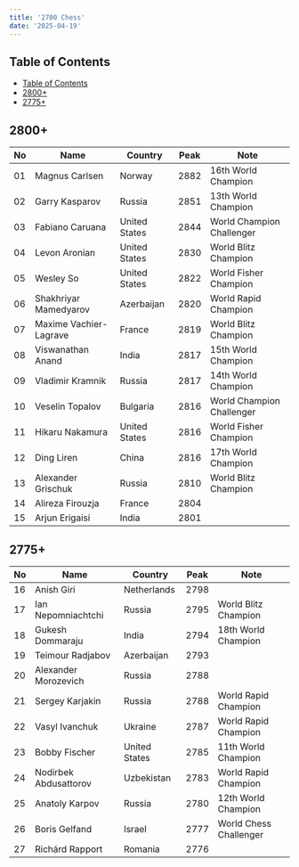 ```yaml
---
title: '2700 Chess'
date: '2025-04-19'
---
```


## Table of Contents

- [Table of Contents](#table-of-contents)
- [2800+](#2800)
- [2775+](#2775)

## 2800+

| No  | Name                   | Country       | Peak | Note                      |
| --- | ---------------------- | ------------- | ---- | ------------------------- |
| 01  | Magnus Carlsen         | Norway        | 2882 | 16th World Champion       |
| 02  | Garry Kasparov         | Russia        | 2851 | 13th World Champion       |
| 03  | Fabiano Caruana        | United States | 2844 | World Champion Challenger |
| 04  | Levon Aronian          | United States | 2830 | World Blitz Champion      |
| 05  | Wesley So              | United States | 2822 | World Fisher Champion     |
| 06  | Shakhriyar Mamedyarov  | Azerbaijan    | 2820 | World Rapid Champion      |
| 07  | Maxime Vachier-Lagrave | France        | 2819 | World Blitz Champion      |
| 08  | Viswanathan Anand      | India         | 2817 | 15th World Champion       |
| 09  | Vladimir Kramnik       | Russia        | 2817 | 14th World Champion       |
| 10  | Veselin Topalov        | Bulgaria      | 2816 | World Champion Challenger |
| 11  | Hikaru Nakamura        | United States | 2816 | World Fisher Champion     |
| 12  | Ding Liren             | China         | 2816 | 17th World Champion       |
| 13  | Alexander Grischuk     | Russia        | 2810 | World Blitz Champion      |
| 14  | Alireza Firouzja       | France        | 2804 |                           |
| 15  | Arjun Erigaisi         | India         | 2801 |                           |

## 2775+

| No  | Name                  | Country       | Peak | Note                   |
| --- | --------------------- | ------------- | ---- | ---------------------- |
| 16  | Anish Giri            | Netherlands   | 2798 |                        |
| 17  | Ian Nepomniachtchi    | Russia        | 2795 | World Blitz Champion   |
| 18  | Gukesh Dommaraju      | India         | 2794 | 18th World Champion    |
| 19  | Teimour Radjabov      | Azerbaijan    | 2793 |                        |
| 20  | Alexander Morozevich  | Russia        | 2788 |                        |
| 21  | Sergey Karjakin       | Russia        | 2788 | World Rapid Champion   |
| 22  | Vasyl Ivanchuk        | Ukraine       | 2787 | World Rapid Champion   |
| 23  | Bobby Fischer         | United States | 2785 | 11th World Champion    |
| 24  | Nodirbek Abdusattorov | Uzbekistan    | 2783 | World Rapid Champion   |
| 25  | Anatoly Karpov        | Russia        | 2780 | 12th World Champion    |
| 26  | Boris Gelfand         | Israel        | 2777 | World Chess Challenger |
| 27  | Richárd Rapport       | Romania       | 2776 |                        |

